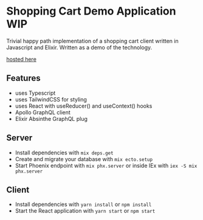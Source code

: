 # Shopping Cart Demo Application WIP

Trivial happy path implementation of a shopping cart client written in Javascript and Elixir. Written as a demo of the technology.

[hosted here](https://wilding-burrito.web.app/)

## Features
- uses Typescript
- uses TailwindCSS for styling
- uses React with useReducer() and useContext() hooks
- Apollo GraphQL client
- Elixir Absinthe GraphQL plug

## Server

  * Install dependencies with `mix deps.get`
  * Create and migrate your database with `mix ecto.setup`
  * Start Phoenix endpoint with `mix phx.server` or inside IEx with `iex -S mix phx.server`

## Client

  * Install dependencies with `yarn install` or `npm install`
  * Start the React application with `yarn start` or `npm start`
